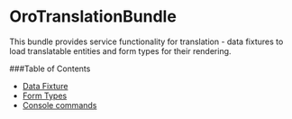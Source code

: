 OroTranslationBundle
====================

This bundle provides service functionality for translation - data fixtures to load translatable entities
and form types for their rendering.

###Table of Contents

- [Data Fixture](./Resources/doc/reference/data_fixtures.md)
- [Form Types](./Resources/doc/reference/form_types.md)
- [Console commands](./Resources/doc/reference/commands.md)
